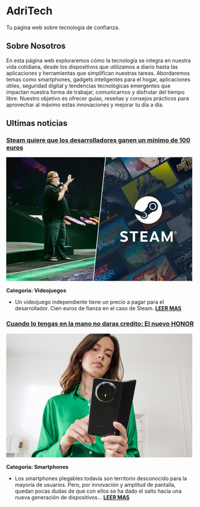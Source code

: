 # AdriTech
Tu pagina web sobre tecnologia de confianza.

## Sobre Nosotros
En esta página web exploraremos cómo la tecnología se integra en nuestra vida cotidiana, desde los dispositivos que utilizamos a diario hasta las aplicaciones y herramientas que simplifican nuestras tareas. Abordaremos temas como smartphones, gadgets inteligentes para el hogar, aplicaciones útiles, seguridad digital y tendencias tecnológicas emergentes que impactan nuestra forma de trabajar, comunicarnos y disfrutar del tiempo libre. Nuestro objetivo es ofrecer guías, reseñas y consejos prácticos para aprovechar al máximo estas innovaciones y mejorar tu día a día.

## Ultimas noticias
### [**Steam quiere que los desarrolladores ganen un minimo de 100 euros**](steam-desarrolladores.md)

![Steam](assets/steam.jpeg)

**Categoria: Videojuegos**
- Un videojuego independiente tiene un precio a pagar para el desarrollador. Cien euros de fianza en el caso de Steam. [**LEER MAS**](steam-desarrolladores.md)

### [**Cuando lo tengas en la mano no daras credito: El nuevo HONOR**](honor-magic-v3.md)

![HONOR Magic V3](assets/honor-magic-v3.jpeg)

**Categoria: Smartphones**
- Los smartphones plegables todavía son territorio desconocido para la mayoría de usuarios. Pero, por innovación y amplitud de pantalla, quedan pocas dudas de que con ellos se ha dado el salto hacia una nueva generación de dispositivos... [**LEER MAS**](honor-magic-v3.md)
